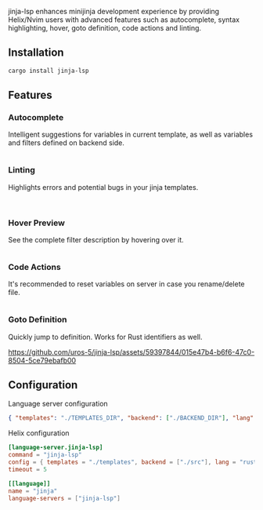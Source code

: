 <img src="https://github.com/uros-5/jinja-lsp/blob/main/.github/banner.png" alt="" />

jinja-lsp enhances minijinja development experience by providing Helix/Nvim users with advanced features such as autocomplete, syntax highlighting, hover, goto definition, code actions and linting.

## Installation

```sh
cargo install jinja-lsp
```


## Features

### Autocomplete

Intelligent suggestions for variables in current template, as well as variables and filters defined on backend side.

<img src="https://github.com/uros-5/jinja-lsp/blob/main/.github/completion.png" alt="" />

### Linting

Highlights errors and potential bugs in your jinja templates.  

<img src="https://github.com/uros-5/jinja-lsp/blob/main/.github/diagnostics1.png" alt="" />

<img src="https://github.com/uros-5/jinja-lsp/blob/main/.github/diagnostics2.png" alt="" />

### Hover Preview

See the complete filter description by hovering over it.

<img src="https://github.com/uros-5/jinja-lsp/blob/main/.github/hover.png" alt="" />


### Code Actions

It's recommended to reset variables on server in case you rename/delete file.

<img src="https://github.com/uros-5/jinja-lsp/blob/main/.github/code_actions.png" alt="" />

### Goto Definition

Quickly jump to definition. Works for Rust identifiers as well. 

https://github.com/uros-5/jinja-lsp/assets/59397844/015e47b4-b6f6-47c0-8504-5ce79ebafb00

## Configuration

Language server configuration

```json
{ "templates": "./TEMPLATES_DIR", "backend": ["./BACKEND_DIR"], "lang": "rust"}
````

Helix configuration

```toml
[language-server.jinja-lsp]
command = "jinja-lsp"
config = { templates = "./templates", backend = ["./src"], lang = "rust"}
timeout = 5

[[language]]
name = "jinja"
language-servers = ["jinja-lsp"]
```

